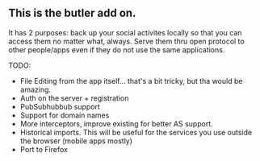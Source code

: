 This is the butler add on.
--------------------------

It has 2 purposes: back up your social activites locally so that you can access
them no matter what, always. Serve them thru open protocol to
other people/apps even if they do not use the same applications.

TODO:
* File Editing from the app itself... that's a bit tricky, but tha would be amazing.
* Auth on the server + registration
* PubSubhubbub support
* Support for domain names
* More interceptors, improve existing for better AS support.
* Historical imports. This will be useful for the services you use outside
the browser (mobile apps mostly)
* Port to Firefox

